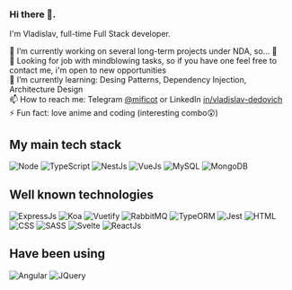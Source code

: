 ### Hi there 👋. 
I'm Vladislav, full-time Full Stack developer.

🔭 I’m currently working on several long-term projects under NDA, so... 🤫 <br/>
👀 Looking for job with mindblowing tasks, so if you have one feel free to contact me, i'm open to new opportunities <br />
🌱 I’m currently learning: Desing Patterns, Dependency Injection, Architecture Design  <br/>
📫 How to reach me: Telegram [@mificot](https://t.me/mificot) or LinkedIn [in/vladislav-dedovich](https://linkedin.com/in/vladislav-dedovich) <br/>
⚡ Fun fact: love anime and coding (interesting combo😲)

## My main tech stack
![Node](https://img.shields.io/badge/Node.js-43853D?style=for-the-badge&logo=node.js&logoColor=white)
![TypeScript](https://img.shields.io/badge/TypeScript-007ACC?style=for-the-badge&logo=typescript&logoColor=white)
![NestJs](https://img.shields.io/badge/Nest.js-e0234e?style=for-the-badge&logo=nestjs&logoColor=white)
![VueJs](https://img.shields.io/badge/Vue.js-35495E?style=for-the-badge&logo=vue.js&logoColor=4FC08D)
![MySQL](https://img.shields.io/badge/MySQL-005C84?style=for-the-badge&logo=mysql&logoColor=white)
![MongoDB](https://img.shields.io/badge/MongoDB-4EA94B?style=for-the-badge&logo=mongodb&logoColor=white)


## Well known technologies
![ExpressJs](https://img.shields.io/badge/Express.js-404D59?style=for-the-badge)
![Koa](https://img.shields.io/badge/Koa.js-404D59?style=for-the-badge)
![Vuetify](https://img.shields.io/badge/Vuetify-404D59?style=for-the-badge)
![RabbitMQ](https://img.shields.io/badge/RabbitMQ-404D59?style=for-the-badge)
![TypeORM](https://img.shields.io/badge/TypeOrm-404D59?style=for-the-badge)
![Jest](https://img.shields.io/badge/Jest-404D59?style=for-the-badge)
![HTML](https://img.shields.io/badge/HTML-404D59?style=for-the-badge)
![CSS](https://img.shields.io/badge/CSS3-404D59?style=for-the-badge)
![SASS](https://img.shields.io/badge/Sass-404D59?style=for-the-badge)
![Svelte](https://img.shields.io/badge/Svelte-404D59?style=for-the-badge)
![ReactJs](https://img.shields.io/badge/React-404D59?style=for-the-badge)

## Have been using
![Angular](https://img.shields.io/badge/Angular-DD0031?style=for-the-badge&logo=angular&logoColor=white)
![JQuery](https://img.shields.io/badge/jQuery-0769AD?style=for-the-badge&logo=jquery&logoColor=white)
